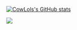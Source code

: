 [![CowLols's GitHub stats](https://github-readme-stats.vercel.app/api?username=cowlols)](https://github.com/cowlols/github-readme-stats)

<img src="https://github-readme-stats.vercel.app/api/top-langs?username=zluvsand"/>
 
